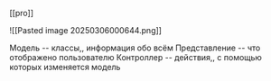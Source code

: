 [[pro]]

![[Pasted image 20250306000644.png]]

Модель -- классы,, информация обо всём
Представление -- что отображено пользователю
Контроллер -- действия,, с помощью которых изменяется модель